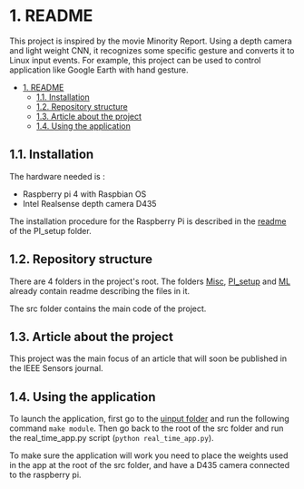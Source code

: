 # 1. README

This project is inspired by the movie Minority Report. Using a depth camera and light weight CNN, it recognizes some specific gesture and converts it to Linux input events. For example, this project can be used to control application like Google Earth with hand gesture. 

- [1. README](#1-readme)
  - [1.1. Installation](#11-installation)
  - [1.2. Repository structure](#12-repository-structure)
  - [1.3. Article about the project](#13-article-about-the-project)
  - [1.4. Using the application](#14-using-the-application)

## 1.1. Installation 

The hardware needed is :

- Raspberry pi 4 with Raspbian OS
- Intel Realsense depth camera D435

The installation procedure for the Raspberry Pi is described in the [readme](PI_setup/README.md) of the PI_setup folder.  

## 1.2. Repository structure

There are 4 folders in the project's root. The folders [Misc](Misc/README.md), [PI_setup](PI_setup/README.md) and [ML](ML/README.md) already contain readme describing the files in it. 

The src folder contains the main code of the project. 

## 1.3. Article about the project

This project was the main focus of an article that will soon be published in the IEEE Sensors journal. 

## 1.4. Using the application

To launch the application, first go to the [uinput folder](src/uinput) and run the following command `make module`. Then go back to the root of the src folder and run the real_time_app.py script (`python real_time_app.py`).

To make sure the application will work you need to place the weights used in the app at the root of the src folder, and have a D435 camera connected to the raspberry pi.